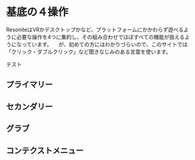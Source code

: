 # 基底の４操作
ResoniteはVRかデスクトップかなど、プラットフォームにかかわらず遊べるように必要な操作を4つに集約し、その組み合わせでほぼすべての機能が扱えるようになっています。
　が、初めての方にはわかりづらいので、このサイトでは「クリック・ダブルクリック」など聞きなじみのある言葉を使います。

テスト

## プライマリー　
## セカンダリー
## グラブ
## コンテクストメニュー
